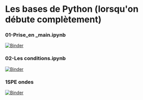 # Les bases de Python (lorsqu'on débute complètement)
### 01-Prise_en _main.ipynb
[![Binder](https://mybinder.org/badge_logo.svg)](https://mybinder.org/v2/gh/OlivierDalmasso/MonJuin2020/master?filepath=01-Prise_en%20_main.ipynb)

### 02-Les conditions.ipynb
[![Binder](https://mybinder.org/badge_logo.svg)](https://mybinder.org/v2/gh/OlivierDalmasso/MonJuin2020/master?filepath=02-Les_conditions.ipynb)

### 1SPE ondes
[![Binder](https://mybinder.org/badge_logo.svg)](https://mybinder.org/v2/gh/OlivierDalmasso/MonJuin2020/master?filepath=02-Les_conditions.ipynb)
